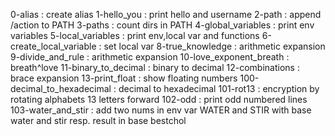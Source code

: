 0-alias : create alias
1-hello_you : print hello and username
2-path : append /action to PATH
3-paths : count dirs in PATH
4-global_variables : print env variables
5-local_variables : print env,local var and functions
6-create_local_variable : set local var
8-true_knowledge : arithmetic expansion
9-divide_and_rule : arithmetic expansion
10-love_exponent_breath : breath^love
11-binary_to_decimal : binary to decimal
12-combinations : brace expansion
13-print_float : show floating numbers
100-decimal_to_hexadecimal : decimal to hexadecimal
101-rot13 : encryption by rotating alphabets 13 letters forward
102-odd : print odd numbered lines
103-water_and_stir : add two nums in env var WATER and STIR with base water and stir resp. result in base bestchol
